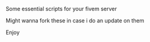 Some essential scripts for your fivem server


Might wanna fork these in case i do an update on them


Enjoy
